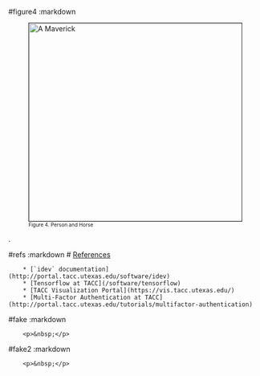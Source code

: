 #figure4
	:markdown
		<figure>
		<img alt="A Maverick" src="/documents/10157/1181317/Maverick2+-+BW+Man+and+horses/b6d4c9de-3455-412b-928d-f3f1438206a3?t=1536705750260" style="width: 700px; height: 394px; border-width: 1px; border-style: solid;" />
		<figcaption><font size=-2>Figure 4. Person and Horse</font>
		</figcaption>
		</figure>.


#refs
	:markdown
		# [References](#refs)

		* [`idev` documentation](http://portal.tacc.utexas.edu/software/idev)
		* [Tensorflow at TACC](/software/tensorflow)
		* [TACC Visualization Portal](https://vis.tacc.utexas.edu/)
		* [Multi-Factor Authentication at TACC](http://portal.tacc.utexas.edu/tutorials/multifactor-authentication)

#fake
	:markdown

		<p>&nbsp;</p>
#fake2
	:markdown

		<p>&nbsp;</p>
